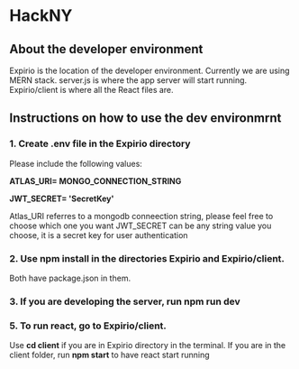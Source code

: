 # HackNY

## About the developer environment

Expirio is the location of the developer environment.
Currently we are using MERN stack.
server.js is where the app server will start running.
Expirio/client is where all the React files are.

## Instructions on how to use the dev environmrnt

### 1. Create .env file in the Expirio directory

Please include the following values:


**ATLAS_URI= MONGO_CONNECTION_STRING**

**JWT_SECRET= 'SecretKey'**

Atlas_URI referres to a mongodb conneection string, please feel free to choose which one you want
JWT_SECRET can be any string value you choose, it is a secret key for user authentication

### 2. Use **npm install** in the directories Expirio and Expirio/client.

Both have package.json in them.

### 3. If you are developing the server, run **npm run dev**

### 5. To run react, go to Expirio/client.

Use **cd client** if you are in Expirio directory in the terminal. If you are in
the client folder, run **npm start** to have react start running 
